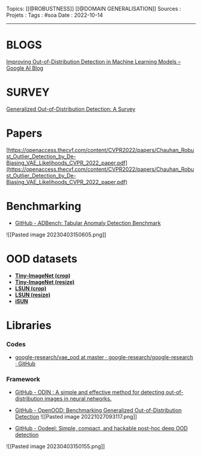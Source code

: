 
Topics: [[@ROBUSTNESS]]  [[@DOMAIN GENERALISATION]]
Sources :
Projets : 
Tags : #soa
Date : 2022-10-14
***
# BLOGS
[Improving Out-of-Distribution Detection in Machine Learning Models – Google AI Blog](https://ai.googleblog.com/2019/12/improving-out-of-distribution-detection.html)


# SURVEY
[Generalized Out-of-Distribution Detection: A Survey](https://arxiv.org/abs/2110.11334)


# Papers
[https://openaccess.thecvf.com/content/CVPR2022/papers/Chauhan_Robust_Outlier_Detection_by_De-Biasing_VAE_Likelihoods_CVPR_2022_paper.pdf](https://openaccess.thecvf.com/content/CVPR2022/papers/Chauhan_Robust_Outlier_Detection_by_De-Biasing_VAE_Likelihoods_CVPR_2022_paper.pdf)




# Benchmarking
- [GitHub - ADBench: Tabular Anomaly Detection Benchmark](https://github.com/Minqi824/ADBench)

![[Pasted image 20230403150605.png]]

# OOD datasets
-   **[Tiny-ImageNet (crop)](https://www.dropbox.com/s/avgm2u562itwpkl/Imagenet.tar.gz)**
-   **[Tiny-ImageNet (resize)](https://www.dropbox.com/s/kp3my3412u5k9rl/Imagenet_resize.tar.gz)**
-   **[LSUN (crop)](https://www.dropbox.com/s/fhtsw1m3qxlwj6h/LSUN.tar.gz)**
-   **[LSUN (resize)](https://www.dropbox.com/s/moqh2wh8696c3yl/LSUN_resize.tar.gz)**
-   **[iSUN](https://www.dropbox.com/s/ssz7qxfqae0cca5/iSUN.tar.gz)**

# Libraries

### Codes
- [google-research/vae_ood at master · google-research/google-research · GitHub](https://github.com/google-research/google-research/tree/master/vae_ood)

### Framework

- [GitHub - ODIN : A simple and effective method for detecting out-of-distribution images in neural networks.](https://github.com/facebookresearch/odin)


- [GitHub - OpenOOD: Benchmarking Generalized Out-of-Distribution Detection](https://github.com/jingkang50/openood)
![[Pasted image 20221027093117.png]]

- [GitHub - Oodeel: Simple, compact, and hackable post-hoc deep OOD detection](https://github.com/deel-ai/oodeel)

![[Pasted image 20230403150155.png]]